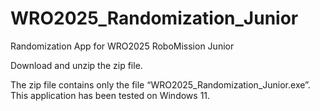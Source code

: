 # WRO2025_Randomization_Junior
Randomization App for WRO2025 RoboMission Junior

Download and unzip the zip file.

The zip file contains only the file “WRO2025_Randomization_Junior.exe”.
This application has been tested on Windows 11.
